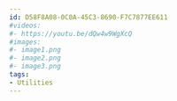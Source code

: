 ```yaml
---
id: D58F8A08-0C0A-45C3-8690-F7C7877EE611
#videos:
#- https://youtu.be/dQw4w9WgXcQ
#images:
#- image1.png
#- image2.png
#- image3.png
tags:
- Utilities
---
```

